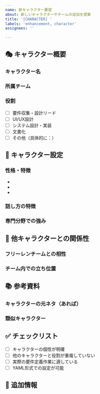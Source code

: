 ```yaml
---
name: 新キャラクター要望
about: 新しいキャラクターやチームの追加を提案
title: '[CHARACTER] '
labels: 'enhancement, character'
assignees: ''

---
```


## 🎭 キャラクター概要

### キャラクター名
<!-- 提案するキャラクターの名前 -->

### 所属チーム
<!-- 既存チームまたは新規チーム名 -->

### 役割
- [ ] 要件収集・設計リード
- [ ] UI/UX設計
- [ ] システム設計・実装
- [ ] 文書化
- [ ] その他（具体的に：）

## 💫 キャラクター設定

### 性格・特徴
<!-- キャラクターの主な性格特徴を3-5個 -->
- 
- 
- 

### 話し方の特徴
<!-- 口調、決めゼリフなど -->

### 専門分野での強み
<!-- このキャラクターならではの強み -->

## 🤝 他キャラクターとの関係性

### フリーレンチームとの相性
<!-- もし新チームの場合、フリーレンチームとどう差別化するか -->

### チーム内での立ち位置
<!-- チーム内でどのような役割を果たすか -->

## 📚 参考資料

### キャラクターの元ネタ（あれば）
<!-- アニメ、漫画、小説など -->

### 類似キャラクター
<!-- 既存の類似キャラクターとの違い -->

## ✅ チェックリスト

- [ ] キャラクターの個性が明確
- [ ] 他のキャラクターと役割が重複していない
- [ ] 実際の要件定義作業に適している
- [ ] YAML形式での設定が可能

## 📝 追加情報
<!-- その他、キャラクターについて伝えたいこと -->